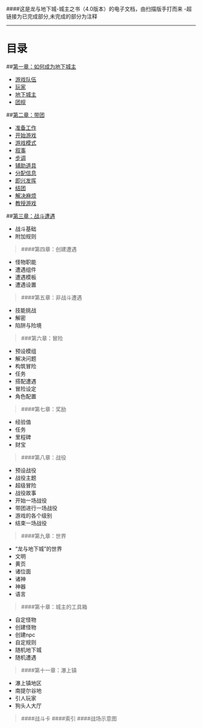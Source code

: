 ####这是龙与地下城-城主之书（4.0版本）的电子文档，由扫描版手打而来
    -超链接为已完成部分,未完成的部分为注释
    
----
    
# 目录



##[第一章：如何成为地下城主](_character/C1/0如何成为一名地下城主.md)
- [游戏队伍](_character/C1/1游戏队伍.md)
- [玩家](_character/C1/2玩家.md)
- [地下城主](_character/C1/3地下城主.md)
- [团规](_character/C1/4团规.md)


##[第二章：带团](_character/C2/0带团.md)

- [准备工作](_character/C2/1准备工作.md)
- [开始游戏](_character/C2/2开始游戏.md)
- [游戏模式](_character/C2/3游戏模式.md)
- [叙事](_character/C2/4叙事.md)
- [步调](_character/C2/5步调.md)
- [辅助道具](_character/C2/6辅助道具.md)
- [分配信息](_character/C2/7分配信息.md)
- [即兴发挥](_character/C2/8即兴发挥.md)
- [结团](_character/C2/9结团.md)
- [解决麻烦](_character/C2/10解决麻烦.md)
- [教授游戏](_character/C2/11教授游戏.md)

##[第三章：战斗遭遇](_character/C3/0战斗遭遇.md)
- 战斗基础
- 附加规则

>####第四章：创建遭遇
- 怪物职能
- 遭遇组件
- 遭遇模板
- 遭遇设置

>####第五章：非战斗遭遇
- 技能挑战
- 解密
- 陷阱与险境

>###第六章：冒险
- 预设模组
- 解决问题
- 构筑冒险
- 任务
- 搭配遭遇
- 冒险设定
- 角色配置

>####第七章：奖励
- 经验值
- 任务
- 里程碑
- 财宝

>####第八章：战役
- 预设战役
- 战役主题
- 超级冒险
- 战役故事
- 开始一场战役
- 带团进行一场战役
- 游戏的各个级别
- 结束一场战役

>####第九章：世界
- “龙与地下城”的世界
- 文明
- 黄页
- 诸位面
- 诸神
- 神器
- 语言

>####第十章：城主的工具箱
- 自定怪物
- 创建怪物
- 创建npc
- 自定规则
- 随机地下城
- 随机遭遇

>####第十一章：瀑上镇
- 瀑上镇地区
- 南提尔谷地
- 引人玩家
- 狗头人大厅

>####战斗卡
>####索引
>####战场示意图














